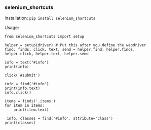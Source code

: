 ### selenium_shortcuts

Installation:
`pip install selenium_shortcuts`

Usage:
```
from selenium_shortcuts import setup

helper = setup(driver) # Put this after you define the webdriver
find, finds, click, text, send = helper.find, helper.finds, helper.click, helper.text, helper.send

info = text('#info')
print(info)

click('#submit')

info = find('#info')
print(info.text)
info.click()

items = finds('.items')
for item in items:
	print(item.text)

 info, classes = find('#info', attribute='class')
print(classes)
```